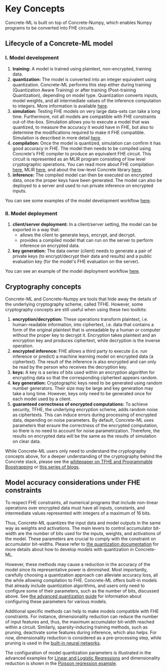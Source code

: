 # Key Concepts

Concrete-ML is built on top of Concrete-Numpy, which enables Numpy programs to be converted into FHE circuits.

## Lifecycle of a Concrete-ML model

### I. Model development

1. **training:** A model is trained using plaintext, non-encrypted, training data.
1. **quantization:** The model is converted into an integer equivalent using quantization. Concrete-ML performs this step either during training (Quantization Aware Training) or after training (Post-training Quantization), depending on model type. Quantization converts inputs, model weights, and all intermediate values of the inference computation to integers. More information is available [here](../advanced-topics/quantization.md).
1. **simulation:** Testing FHE models on very large data-sets can take a long time. Furthermore, not all models are compatible with FHE constraints out-of-the-box. Simulation allows you to execute a model that was quantized, to measure the accuracy it would have in FHE, but also to determine the modifications required to make it FHE compatible. Simulation is described in more detail [here](../advanced-topics/compilation.md#fhe-simulation).
1. **compilation:** Once the model is quantized, simulation can confirm it has good accuracy in FHE. The model then needs to be compiled using Concrete's FHE compiler to produce an equivalent FHE circuit. This circuit is represented as an MLIR program consisting of low level cryptographic operations. You can read more about FHE compilation [here](../advanced-topics/compilation.md), MLIR [here](https://mlir.llvm.org/), and about the low-level Concrete library [here](https://docs.zama.ai/concrete-core).
1. **inference:** The compiled model can then be executed on encrypted data, once the proper keys have been generated. The model can also be deployed to a server and used to run private inference on encrypted inputs.

You can see some examples of the model development workflow [here](../built-in-models/ml_examples.md).

### II. Model deployment

1. **client/server deployment:** In a client/server setting, the model can be exported in a way that:
   - allows the client to generate keys, encrypt, and decrypt.
   - provides a compiled model that can run on the server to perform inference on encrypted data.
1. **key generation:** The data owner (client) needs to generate a pair of private keys (to encrypt/decrypt their data and results) and a public evaluation key (for the model's FHE evaluation on the server).

You can see an example of the model deployment workflow [here](https://github.com/zama-ai/concrete-ml/blob/release/0.6.x/docs/advanced_examples/ClientServer.ipynb).

## Cryptography concepts

Concrete-ML and Concrete-Numpy are tools that hide away the details of the underlying cryptography scheme, called TFHE. However, some cryptography concepts are still useful when using these two toolkits:

1. **encryption/decryption:** These operations transform plaintext, i.e. human-readable information, into ciphertext, i.e. data that contains a form of the original plaintext that is unreadable by a human or computer without the proper key to decrypt it. Encryption takes plaintext and an encryption key and produces ciphertext, while decryption is the inverse operation.
1. **encrypted inference:** FHE allows a third party to execute (i.e. run inference or predict) a machine learning model on encrypted data (a ciphertext). The result of the inference is also encrypted and can only be read by the person who receives the decryption key.
1. **keys:** A key is a series of bits used within an encryption algorithm for encrypting data so that the corresponding ciphertext appears random.
1. **key generation:** Cryptographic keys need to be generated using random number generators. Their size may be large and key generation may take a long time. However, keys only need to be generated once for each model used by a client.
1. **guaranteed correctness of encrypted computations:** To achieve security, TFHE, the underlying encryption scheme, adds random noise as ciphertexts. This can induce errors during processing of encrypted data, depending on noise parameters. By default, Concrete-ML uses parameters that ensure the correctness of the encrypted computation, so there is no need to account for noise parametrization. Therefore, the results on encrypted data will be the same as the results of simulation on clear data.

While Concrete-ML users only need to understand the cryptography concepts above, for a deeper understanding of the cryptography behind the Concrete stack, please see the [whitepaper on TFHE and Programmable Boostrapping](https://whitepaper.zama.ai/) or [this series of blogs](https://www.zama.ai/post/tfhe-deep-dive-part-1).

## Model accuracy considerations under FHE constraints

To respect FHE constraints, all numerical programs that include non-linear operations over encrypted data must have all inputs, constants, and intermediate values represented with integers of a maximum of 16 bits.

Thus, Concrete-ML quantizes the input data and model outputs in the same way as weights and activations. The main levers to control accumulator bit-width are the number of bits used for the inputs, weights, and activations of the model. These parameters are crucial to comply with the constraint on accumulator bit-widths. Please refer to [the quantization documentation](../advanced-topics/quantization.md) for more details about how to develop models with quantization in Concrete-ML.

However, these methods may cause a reduction in the accuracy of the model since its representative power is diminished. Most importantly, carefully choosing a quantization approach can alleviate accuracy loss, all the while allowing compilation to FHE. Concrete-ML offers built-in models that already include quantization algorithms, and users only need to configure some of their parameters, such as the number of bits, discussed above. See [the advanced quantization guide](../advanced-topics/quantization.md#configuring-model-quantization-parameters) for information about configuring these parameters for various models.

Additional specific methods can help to make models compatible with FHE constraints. For instance, dimensionality reduction can reduce the number of input features and, thus, the maximum accumulator bit-width reached within a circuit. Similarly, sparsity-inducing training methods, such as pruning, deactivate some features during inference, which also helps. For now, dimensionality reduction is considered as a pre-processing step, while pruning is used in the [built-in neural networks](../built-in-models/neural-networks.md).

The configuration of model quantization parameters is illustrated in the advanced examples for [Linear and Logistic Regressions](../built-in-models/ml_examples.md) and dimensionality reduction is shown in the [Poisson regression example](https://github.com/zama-ai/concrete-ml/blob/release/0.6.x/docs/advanced_examples/PoissonRegression.ipynb).
